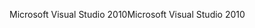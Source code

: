 <span data-ttu-id="f1c69-101">Microsoft Visual Studio 2010</span><span class="sxs-lookup"><span data-stu-id="f1c69-101">Microsoft Visual Studio 2010</span></span>